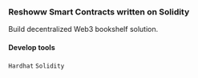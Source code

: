 ### Reshoww Smart Contracts written on Solidity

Build decentralized Web3 bookshelf solution.

#### Develop tools
```Hardhat```
```Solidity```
